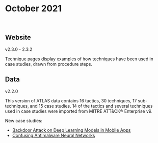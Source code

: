 # October 2021
<br>

## Website
v2.3.0 - 2.3.2
<br>

Technique pages display examples of how techniques have been used in case studies, drawn from procedure steps.

## Data
v2.2.0
<br>

This version of ATLAS data contains 16 tactics, 30 techniques, 17 sub-techniques, and 15 case studies.  14 of the tactics and several techniques used in case studies were imported from MITRE ATT&CK&reg; Enterprise v9.

New case studies:
- [Backdoor Attack on Deep Learning Models in Mobile Apps](https://atlas.mitre.org/studies/AML.CS0013)
- [Confusing Antimalware Neural Networks](https://atlas.mitre.org/studies/AML.CS0014)